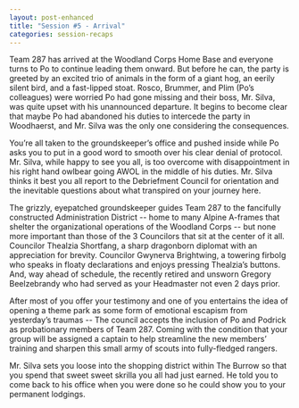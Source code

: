```yaml
---
layout: post-enhanced
title: "Session #5 - Arrival"
categories: session-recaps
---
```


Team 287 has arrived at the Woodland Corps Home Base and everyone turns to Po to continue leading them onward. But before he can, the party is greeted by an excited trio of animals in the form of a giant hog, an eerily silent bird, and a fast-lipped stoat. Rosco, Brummer, and Plim (Po’s colleagues) were worried Po had gone missing and their boss, Mr. Silva, was quite upset with his unannounced departure. It begins to become clear that maybe Po had abandoned his duties to intercede the party in Woodhaerst, and Mr. Silva was the only one considering the consequences.

You’re all taken to the groundskeeper’s office and pushed inside while Po asks you to put in a good word to smooth over his clear denial of protocol. Mr. Silva, while happy to see you all, is too overcome with disappointment in his right hand owlbear going AWOL in the middle of his duties. Mr. Silva thinks it best you all report to the Debriefment Council for orientation and the inevitable questions about what transpired on your journey here.

The grizzly, eyepatched groundskeeper guides Team 287 to the fancifully constructed Administration District -- home to many Alpine A-frames that shelter the organizational operations of the Woodland Corps -- but none more important than those of the 3 Councilors that sit at the center of it all. Councilor Thealzia Shortfang, a sharp dragonborn diplomat with an appreciation for brevity. Councilor Gwynerva Brightwing, a towering firbolg who speaks in floaty declarations and enjoys pressing Thealzia’s buttons. And, way ahead of schedule, the recently retired and unsworn Gregory Beelzebrandy who had served as your Headmaster not even 2 days prior.

After most of you offer your testimony and one of you entertains the idea of opening a theme park as some form of emotional escapism from yesterday’s traumas -- The council accepts the inclusion of Po and Podrick as probationary members of Team 287. Coming with the condition that your group will be assigned a captain to help streamline the new members’ training and sharpen this small army of scouts into fully-fledged rangers.

Mr. Silva sets you loose into the shopping district within The Burrow so that you spend that sweet sweet skrilla you all had just earned. He told you to come back to his office when you were done so he could show you to your permanent lodgings.
